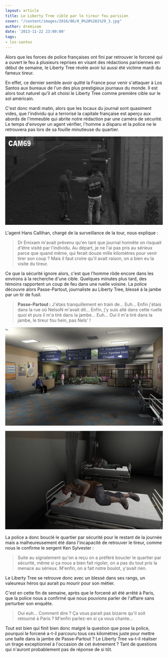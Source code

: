 ```yaml
---
layout: article
title: Le Liberty Tree ciblé par le tireur fou parisien
cover: "/content/images/2016/06/0_0%20%281%29_3.jpg"
author: dremixam
date: '2013-11-22 23:00:00'
tags:
- los-santos
---
```


Alors que les forces de police françaises ont fini par retrouver le forcené qui a ouvert le feu à plusieurs reprises en visant des rédactions parisiennes en début de semaine, le Liberty Tree révèle avoir lui aussi été victime mardi du fameux tireur.

En effet, ce dernier semble avoir quitté la France pour venir s'attaquer à Los Santos aux bureaux de l'un des plus prestigieux journaux du monde. Il est alors tout naturel qu'il ait choisi le Liberty Tree comme première cible sur le sol américain.

C'est donc mardi matin, alors que les locaux du journal sont quasiment vides, que l'individu qui a terrorisé la capitale française est aperçu aux abords de l'immeuble qui abrite notre rédaction par une caméra de sécurité. Le temps d'envoyer un agent vérifier, l'homme a disparu et la police ne le retrouvera pas lors de sa fouille minutieuse du quartier.

![Sur l'image de la vidéosurveillance, on voit clairement l'individu qui regarde deux passants alors qu'il s'enfuit dans une ruelle.](  /content/images/2016/06/surveillance.png)

L'agent Hans Callihan, chargé de la surveillance de la tour, nous explique :

> Dr Emixam m'avait prévenu qu'en tant que journal honnête on risquait d'être visité par l'individu. Au départ, je ne l'ai pas pris au sérieux parce que quand même, qui ferait douze mille kilomètres pour venir tirer son coup ? Mais il faut croire qu'il avait raison, on a bien eu la visite du tireur.

Ce que la sécurité ignore alors, c'est que l'homme rôde encore dans les environs à la recherche d'une cible. Quelques minutes plus tard, des témoins rapportent un coup de feu dans une ruelle voisine. La police découvre alors Passe-Partout, journaliste au Liberty Tree, blessé à la jambe par un tir de fusil.

> **Passe-Partout :** J'étais tranquillement en train de… Euh… Enfin j'étais dans la rue où NelsoN m'avait dit… Enfin, j'y suis allé dans cette ruelle quoi et puis il m'a tiré dans la jambe… Euh… Oui il m'a tiré dans la jambe, le tireur fou hein, pas Nels' !

![](  /content/images/2016/06/vendredi%2022%20novembre%2013%20-%20172539.jpg)

![L'hôpital où nous avons pu rendre visite à notre confrère blessé.](  /content/images/2016/06/vendredi%2022%20novembre%2013%20-%20172613.jpg)

La police a donc bouclé le quartier par sécurité pour le restant de la journée mais a malheureusement été dans l'incapacité de retrouver le tireur, comme nous le confirme le sergent Ken Sylvester :

> Suite au signalement qu'on a reçu on a préféré boucler le quartier par sécurité, même si ça nous a bien fait rigoler, on a pas du tout pris la menace au sérieux. M'enfin, on a fait notre boulot, y'avait rien.

Le Liberty Tree se retrouve donc avec un blessé dans ses rangs, un valeureux héros qui aurait pu mourir pour son métier.

C'est en cette fin de semaine, après que le forcené ait été arrêté à Paris, que la police nous a confirmé que nous pouvions parler de l'affaire sans perturber son enquête.

> Oui euh… Comment dire ? Ça vous parait pas bizarre qu'il soit retourné à Paris ? M'enfin parlez-en si ça vous chante…

Tout est bien qui finit bien donc malgré la question que pose la police, pourquoi le forcené a-t-il parcouru tous ces kilomètres juste pour mettre une balle dans la jambe de Passe-Partout ? Le Liberty Tree va-t-il réaliser un tirage exceptionnel à l'occasion de cet événement ? Tant de questions qui n'auront probablement pas de réponse de si tôt.

<!--kg-card-end: markdown-->
